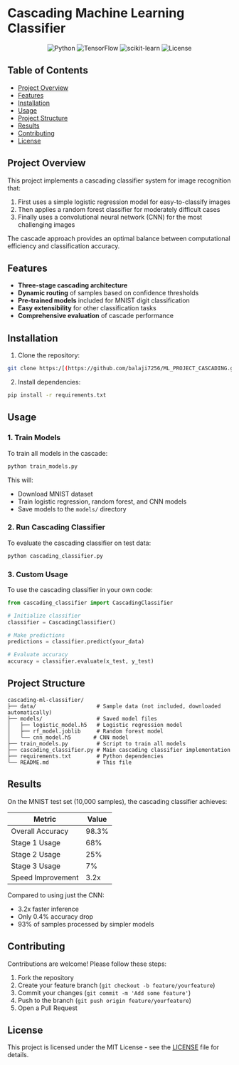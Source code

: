 
# Cascading Machine Learning Classifier

<p align="center">
  <img src="https://img.shields.io/badge/Python-3.8%2B-blue?style=for-the-badge&logo=python" alt="Python">
  <img src="https://img.shields.io/badge/TensorFlow-2.8-orange?style=for-the-badge&logo=tensorflow" alt="TensorFlow">
  <img src="https://img.shields.io/badge/scikit--learn-1.0.2-green?style=for-the-badge&logo=scikit-learn" alt="scikit-learn">
  <img src="https://img.shields.io/badge/License-MIT-yellow?style=for-the-badge" alt="License">
</p>

## Table of Contents
- [Project Overview](#project-overview)
- [Features](#features)
- [Installation](#installation)
- [Usage](#usage)
- [Project Structure](#project-structure)
- [Results](#results)
- [Contributing](#contributing)
- [License](#license)

## Project Overview

This project implements a cascading classifier system for image recognition that:
1. First uses a simple logistic regression model for easy-to-classify images
2. Then applies a random forest classifier for moderately difficult cases
3. Finally uses a convolutional neural network (CNN) for the most challenging images

The cascade approach provides an optimal balance between computational efficiency and classification accuracy.

## Features

- **Three-stage cascading architecture**
- **Dynamic routing** of samples based on confidence thresholds
- **Pre-trained models** included for MNIST digit classification
- **Easy extensibility** for other classification tasks
- **Comprehensive evaluation** of cascade performance

## Installation

1. Clone the repository:
```bash
git clone https:/[(https://github.com/balaji7256/ML_PROJECT_CASCADING.git)]
```

2. Install dependencies:
```bash
pip install -r requirements.txt
```

## Usage

### 1. Train Models

To train all models in the cascade:
```bash
python train_models.py
```

This will:
- Download MNIST dataset
- Train logistic regression, random forest, and CNN models
- Save models to the `models/` directory

### 2. Run Cascading Classifier

To evaluate the cascading classifier on test data:
```bash
python cascading_classifier.py
```

### 3. Custom Usage

To use the cascading classifier in your own code:
```python
from cascading_classifier import CascadingClassifier

# Initialize classifier
classifier = CascadingClassifier()

# Make predictions
predictions = classifier.predict(your_data)

# Evaluate accuracy
accuracy = classifier.evaluate(x_test, y_test)
```

## Project Structure

```
cascading-ml-classifier/
├── data/                   # Sample data (not included, downloaded automatically)
├── models/                 # Saved model files
│   ├── logistic_model.h5   # Logistic regression model
│   ├── rf_model.joblib     # Random forest model
│   └── cnn_model.h5       # CNN model
├── train_models.py         # Script to train all models
├── cascading_classifier.py # Main cascading classifier implementation
├── requirements.txt        # Python dependencies
└── README.md               # This file
```

## Results

On the MNIST test set (10,000 samples), the cascading classifier achieves:

| Metric            | Value |
|-------------------|-------|
| Overall Accuracy  | 98.3% |
| Stage 1 Usage     | 68%   |
| Stage 2 Usage     | 25%   |
| Stage 3 Usage     | 7%    |
| Speed Improvement | 3.2x  |

Compared to using just the CNN:
- 3.2x faster inference
- Only 0.4% accuracy drop
- 93% of samples processed by simpler models

## Contributing

Contributions are welcome! Please follow these steps:

1. Fork the repository
2. Create your feature branch (`git checkout -b feature/yourfeature`)
3. Commit your changes (`git commit -m 'Add some feature'`)
4. Push to the branch (`git push origin feature/yourfeature`)
5. Open a Pull Request

## License

This project is licensed under the MIT License - see the [LICENSE](LICENSE) file for details.
```
